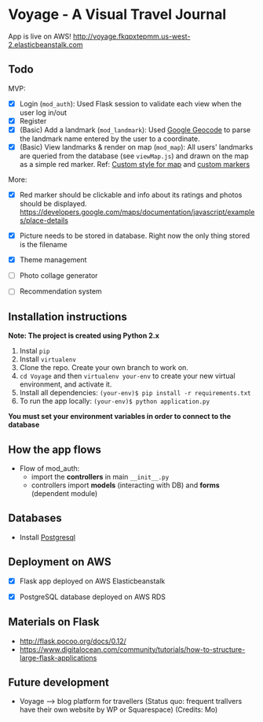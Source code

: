 # Voyage - A Visual Travel Journal

App is live on AWS! http://voyage.fkqpxtepmm.us-west-2.elasticbeanstalk.com


## Todo

MVP: 
- [x] Login (`mod_auth`): Used Flask session to validate each view when the user log in/out
- [x] Register
- [x] (Basic) Add a landmark (`mod_landmark`): Used [Google Geocode](https://developers.google.com/maps/documentation/geocoding/intro) to parse the landmark name entered by the user to a coordinate. 
- [x] (Basic) View landmarks & render on map (`mod_map`): All users' landmarks are queried from the database (see `viewMap.js`) and drawn on the map as a simple red marker. Ref: [Custom style for map](https://developers.google.com/maps/documentation/javascript/styling) and [custom markers](https://developers.google.com/maps/documentation/javascript/custom-markers)

More: 
- [x] Red marker should be clickable and info about its ratings and photos should be displayed. 
https://developers.google.com/maps/documentation/javascript/examples/place-details
- [x] Picture needs to be stored in database. Right now the only thing stored is the filename
- [x] Theme management
- [ ] Photo collage generator
- [ ] Recommendation system



## Installation instructions

**Note: The project is created using Python 2.x**

1. Instal `pip` 
1. Install `virtualenv`
1. Clone the repo. Create your own branch to work on. 
1. `cd Voyage` and then `virtualenv your-env` to create your new virtual environment, and activate it.
1. Install all dependencies: `(your-env)$ pip install -r requirements.txt`
1. To run the app locally: `(your-env)$ python application.py` 

**You must set your environment variables in order to connect to the database**


## How the app flows

- Flow of mod_auth: 
   - import the **controllers** in main `__init__.py` 
   - controllers import **models** (interacting with DB) and **forms** (dependent module)


## Databases

- Install [Postgresql](https://www.postgresql.org/)


## Deployment on AWS

- [x] Flask app deployed on AWS Elasticbeanstalk 
- [x] PostgreSQL database deployed on AWS RDS 


## Materials on Flask
- http://flask.pocoo.org/docs/0.12/
- https://www.digitalocean.com/community/tutorials/how-to-structure-large-flask-applications

## Future development
- Voyage --> blog platform for travellers (Status quo: frequent trallvers have their own website by WP or Squarespace) (Credits: Mo)